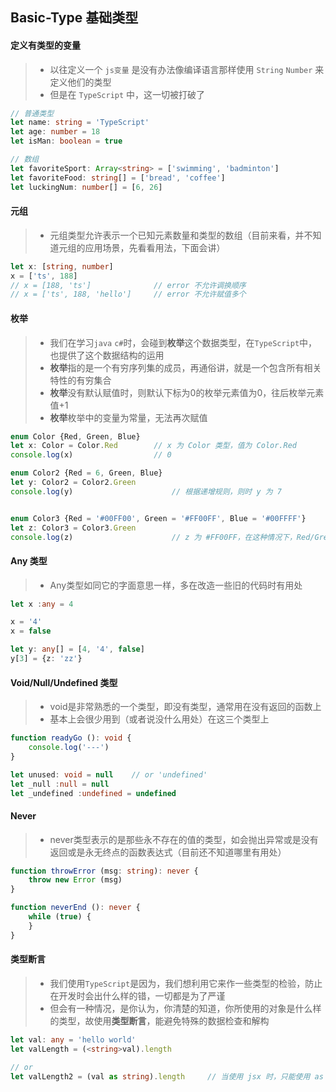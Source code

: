 ## Basic-Type 基础类型

#### 定义有类型的变量

> * 以往定义一个 `js变量` 是没有办法像编译语言那样使用 `String` `Number` 来定义他们的类型
> * 但是在 `TypeScript` 中，这一切被打破了

```typescript
// 普通类型
let name: string = 'TypeScript'
let age: number = 18
let isMan: boolean = true

// 数组
let favoriteSport: Array<string> = ['swimming', 'badminton']
let favoriteFood: string[] = ['bread', 'coffee']
let luckingNum: number[] = [6, 26]
```

#### 元组

> * 元组类型允许表示一个已知元素数量和类型的数组（目前来看，并不知道元组的应用场景，先看看用法，下面会讲）

```typescript
let x: [string, number]
x = ['ts', 188]
// x = [188, 'ts']              // error 不允许调换顺序
// x = ['ts', 188, 'hello']     // error 不允许赋值多个
```

#### 枚举

> * 我们在学习`java` `c#`时，会碰到**枚举**这个数据类型，在`TypeScript`中，也提供了这个数据结构的运用
> * **枚举**指的是一个有穷序列集的成员，再通俗讲，就是一个包含所有相关特性的有穷集合
> * **枚举**没有默认赋值时，则默认下标为0的枚举元素值为0，往后枚举元素值+1
> * **枚举**枚举中的变量为常量，无法再次赋值

```typescript
enum Color {Red, Green, Blue}
let x: Color = Color.Red        // x 为 Color 类型，值为 Color.Red
console.log(x)                  // 0

enum Color2 {Red = 6, Green, Blue}
let y: Color2 = Color2.Green
console.log(y)                      // 根据递增规则，则时 y 为 7


enum Color3 {Red = '#00FF00', Green = '#FF00FF', Blue = '#00FFFF'}
let z: Color3 = Color3.Green
console.log(z)                      // z 为 #FF00FF，在这种情况下，Red/Green/Blue 全部都是默认赋值，不然会报错
```

#### Any 类型

> * Any类型如同它的字面意思一样，多在改造一些旧的代码时有用处

```typescript
let x :any = 4

x = '4'
x = false

let y: any[] = [4, '4', false]
y[3] = {z: 'zz'}
```

#### Void/Null/Undefined 类型

> * void是非常熟悉的一个类型，即没有类型，通常用在没有返回的函数上
> * 基本上会很少用到（或者说没什么用处）在这三个类型上

```typescript
function readyGo (): void {
    console.log('---')
}

let unused: void = null    // or 'undefined'
let _null :null = null
let _undefined :undefined = undefined
```

#### Never

> * never类型表示的是那些永不存在的值的类型，如会抛出异常或是没有返回或是永无终点的函数表达式（目前还不知道哪里有用处）

```typescript
function throwError (msg: string): never {
    throw new Error (msg)
}

function neverEnd (): never {
    while (true) {
    } 
}
```

#### 类型断言

> * 我们使用`TypeScript`是因为，我们想利用它来作一些类型的检验，防止在开发时会出什么样的错，一切都是为了严谨
> * 但会有一种情况，是你认为，你清楚的知道，你所使用的对象是什么样的类型，故使用**类型断言**，能避免特殊的数据检查和解构

```typescript
let val: any = 'hello world'
let valLength = (<string>val).length

// or
let valLength2 = (val as string).length     // 当使用 jsx 时，只能使用 as 方法
```

